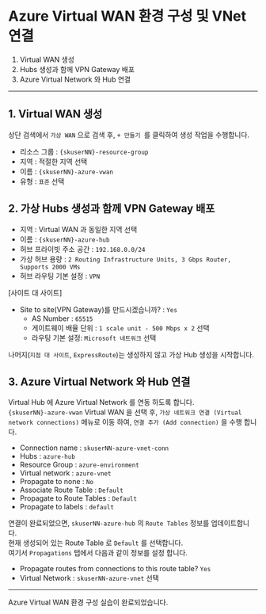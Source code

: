 # Azure Virtual WAN 환경 구성 및 VNet 연결

1. Virtual WAN 생성
2. Hubs 생성과 함께 VPN Gateway 배포
3. Azure Virtual Network 와 Hub 연결

---

## 1. Virtual WAN 생성
상단 검색에서 `가상 WAN` 으로 검색 후, `+ 만들기 `를 클릭하여 생성 작업을 수행합니다.  

* 리소스 그룹 : `{skuserNN}-resource-group`
* 지역 : 적절한 지역 선택
* 이름 : `{skuserNN}-azure-vwan`
* 유형 : `표준` 선택

## 2. 가상 Hubs 생성과 함께 VPN Gateway 배포

* 지역 : Virtual WAN 과 동일한 지역 선택
* 이름 : `{skuserNN}-azure-hub`
* 허브 프라이빗 주소 공간 : `192.168.0.0/24`
* 가상 허브 용량 : `2 Routing Infrastructure Units, 3 Gbps Router, Supports 2000 VMs`
* 허브 라우팅 기본 설정 : `VPN`

[사이트 대 사이트]
* Site to site(VPN Gateway)를 만드시겠습니까? : `Yes`
  * AS Number : `65515`
  * 게이트웨이 배율 단위 : `1 scale unit - 500 Mbps x 2` 선택
  * 라우팅 기본 설정: `Microsoft 네트워크` 선택

나머지(`지점 대 사이트`, `ExpressRoute`)는 생성하지 않고 가상 Hub 생성을 시작합니다.  

## 3. Azure Virtual Network 와 Hub 연결

Virtual Hub 에 Azure Virtual Network 를 연동 하도록 합니다.  
`{skuserNN}-azure-vwan` Virtual WAN 을 선택 후, `가상 네트워크 연결 (Virtual network connections)` 메뉴로 이동 하여, `연결 추가 (Add connection)` 을 수행 합니다.  

* Connection name : `skuserNN-azure-vnet-conn`
* Hubs : `azure-hub`
* Resource Group : `azure-environment`
* Virtual network : `azure-vnet` 
* Propagate to none : `No`
* Associate Route Table : `Default`
* Propagate to Route Tables : `Default`
* Propagate to labels : `default`

연결이 완료되었으면, `skuserNN-azure-hub` 의 `Route Tables` 정보를 업데이트합니다.  
현재 생성되어 있는 Route Table 로 `Default` 를 선택합니다.  
여기서 `Propagations` 탭에서 다음과 같이 정보를 설정 합니다.  

* Propagate routes from connections to this route table?  `Yes`  
* Virtual Network : `skuserNN-azure-vnet` 선택


---
Azure Virtual WAN 환경 구성 실습이 완료되었습니다. 